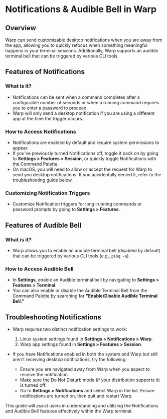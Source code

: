 # Notifications & Audible Bell in Warp

## Overview
Warp can send customizable desktop notifications when you are away from the app, allowing you to quickly refocus when something meaningful happens in your terminal sessions. Additionally, Warp supports an audible terminal bell that can be triggered by various CLI tools.

## Features of Notifications

### What is it?
- Notifications can be sent when a command completes after a configurable number of seconds or when a running command requires you to enter a password to proceed.
- Warp will only send a desktop notification if you are using a different app at the time the trigger occurs.

### How to Access Notifications
- Notifications are enabled by default and require system permissions to appear.
- If you've previously turned Notifications off, toggle it back on by going to **Settings > Features > Session**, or quickly toggle Notifications with the Command Palette.
- On macOS, you will need to allow or accept the request for Warp to send you desktop notifications. If you accidentally denied it, refer to the troubleshooting guide below.

### Customizing Notification Triggers
- Customize Notification triggers for long-running commands or password prompts by going to **Settings > Features**.

## Features of Audible Bell

### What is it?
- Warp allows you to enable an audible terminal bell (disabled by default) that can be triggered by various CLI tools (e.g., `ping -a`).

### How to Access Audible Bell
- In **Settings**, enable an Audible terminal bell by navigating to **Settings > Features > Terminal**.
- You can also enable or disable the Audible Terminal Bell from the Command Palette by searching for **"Enable/Disable Audible Terminal Bell."**

## Troubleshooting Notifications
- Warp requires two distinct notification settings to work: 
  1. Linux system settings found in **Settings > Notifications > Warp**.
  2. Warp app settings found in **Settings > Features > Session**.
  
- If you have Notifications enabled in both the system and Warp but still aren't receiving desktop notifications, try the following:
  - Ensure you are navigated away from Warp when you expect to receive the notification.
  - Make sure the Do Not Disturb mode (if your distribution supports it) is turned off.
  - Go to **Settings > Notifications** and select Warp in the list. Ensure notifications are turned on, then quit and restart Warp.

This guide will assist users in understanding and utilizing the Notifications and Audible Bell features effectively within the Warp terminal.

